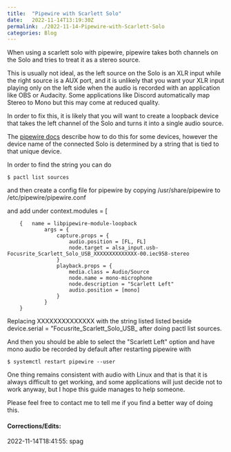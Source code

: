 ```yaml
---
title:  "Pipewire with Scarlett Solo"
date:   2022-11-14T13:19:30Z
permalink: ./2022-11-14-Pipewire-with-Scarlett-Solo
categories: Blog
---
```




When using a scarlett solo with pipewire, pipewire takes both channels on the Solo
and tries to treat it as a stereo source.

This is usually not ideal, as the left source on the Solo is an XLR input while the right source is a AUX port, and it is unlikely that you want your XLR input playing only on the left side when the audio is recorded with an application like OBS or Audacity. Some applications like Discord automatically map Stereo to Mono but this may come at reduced quality.

In order to fix this,  it is likely that you will want to create a loopback device that takes the left channel of the Solo and turns it into a single audio source.

The [pipewire docs](https://gitlab.freedesktop.org/pipewire/pipewire/-/wikis/Virtual-Devices#virtual-mono-source) describe how to do this for some devices, however the device name of the connected Solo is determined by a string that is tied to that unique device.

In order to find the string you can do
```
$ pactl list sources
```
and then create a config file for pipewire by copying /usr/share/pipewire to /etc/pipewire/pipewire.conf

and add under context.modules = [
```
    {   name = libpipewire-module-loopback
            args = {
                capture.props = {
                    audio.position = [FL, FL]
                    node.target = alsa_input.usb-Focusrite_Scarlett_Solo_USB_XXXXXXXXXXXXXX-00.iec958-stereo
                }
                playback.props = {
                    media.class = Audio/Source
                    node.name = mono-microphone
                    node.description = "Scarlett Left"
                    audio.position = [mono]
                }
            }
    }
```
Replacing XXXXXXXXXXXXXX with the string listed listed beside device.serial = "Focusrite\_Scarlett\_Solo\_USB\_  after doing pactl list sources.

And then you should be able to select the "Scarlett Left" option and have mono audio be recorded by default after restarting pipewire with
```
$ systemctl restart pipewire --user
```


One thing remains consistent with audio with Linux and that is that it is always difficult to get working, and some applications will just decide not to work anyway, but I hope this guide manages to help someone.

Please feel free to contact me to tell me if you find a better way of doing this.
#### Corrections/Edits:

2022-11-14T18:41:55: spag
